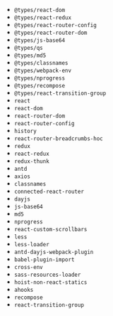 - `@types/react-dom`
- `@types/react-redux`
- `@types/react-router-config`
- `@types/react-router-dom`
- `@types/js-base64`
- `@types/qs`
- `@types/md5`
- `@types/classnames`
- `@types/webpack-env`
- `@types/nprogress`
- `@types/recompose`
- `@types/react-transition-group`
- `react`
- `react-dom`
- `react-router-dom`
- `react-router-config`
- `history`
- `react-router-breadcrumbs-hoc`
- `redux`
- `react-redux`
- `redux-thunk`
- `antd`
- `axios`
- `classnames`
- `connected-react-router`
- `dayjs`
- `js-base64`
- `md5`
- `nprogress`
- `react-custom-scrollbars`
- `less`
- `less-loader`
- `antd-dayjs-webpack-plugin`
- `babel-plugin-import`
- `cross-env`
- `sass-resources-loader`
- `hoist-non-react-statics`
- `ahooks`
- `recompose`
- `react-transition-group`